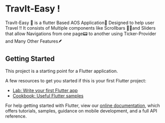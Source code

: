 # TravIt-Easy !

TravIt-Easy 🛫 is a flutter Based AOS Application📲 Designed to help user Travel !! It consists of Multiple components like Scrollbars 
👩‍💻and Sliders that allow Navigations from one page📟 to another using Ticker-Provider and Many Other Features🪶

## Getting Started

This project is a starting point for a Flutter application.

A few resources to get you started if this is your first Flutter project:

- [Lab: Write your first Flutter app](https://flutter.dev/docs/get-started/codelab)
- [Cookbook: Useful Flutter samples](https://flutter.dev/docs/cookbook)

For help getting started with Flutter, view our
[online documentation](https://flutter.dev/docs), which offers tutorials,
samples, guidance on mobile development, and a full API reference.
